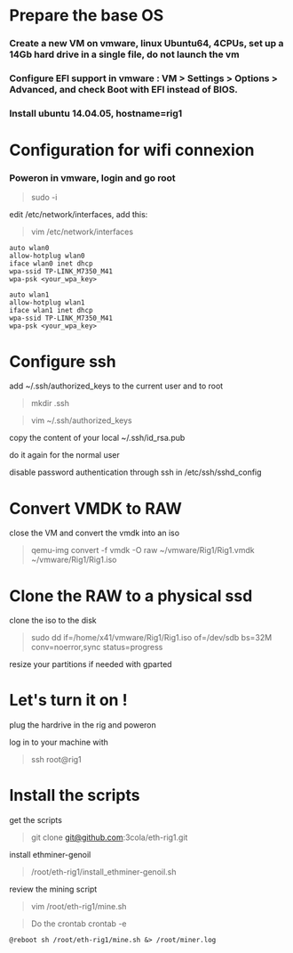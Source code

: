 # Prepare the base OS

### Create a new VM on vmware, linux Ubuntu64, 4CPUs, set up a 14Gb hard drive in a single file, do not launch the vm

### Configure EFI support in vmware : VM > Settings > Options > Advanced, and check Boot with EFI instead of BIOS.

### Install ubuntu 14.04.05, hostname=rig1 

# Configuration for wifi connexion

### Poweron in vmware, login and go root

> sudo -i

edit /etc/network/interfaces, add this:
> vim /etc/network/interfaces

```
auto wlan0
allow-hotplug wlan0
iface wlan0 inet dhcp
wpa-ssid TP-LINK_M7350_M41
wpa-psk <your_wpa_key>
```

```
auto wlan1
allow-hotplug wlan1
iface wlan1 inet dhcp
wpa-ssid TP-LINK_M7350_M41
wpa-psk <your_wpa_key>
```

# Configure ssh

add ~/.ssh/authorized_keys to the current user and to root
> mkdir .ssh

> vim ~/.ssh/authorized_keys 

copy the content of your local ~/.ssh/id_rsa.pub

do it again for the normal user

disable password authentication through ssh in /etc/ssh/sshd_config 

# Convert VMDK to RAW

close the VM and convert the vmdk into an iso
> qemu-img convert -f vmdk -O raw ~/vmware/Rig1/Rig1.vmdk ~/vmware/Rig1/Rig1.iso 

# Clone the RAW to a physical ssd

clone the iso to the disk
> sudo dd if=/home/x41/vmware/Rig1/Rig1.iso of=/dev/sdb bs=32M conv=noerror,sync status=progress

resize your partitions if needed with gparted

# Let's turn it on !

plug the hardrive in the rig and poweron

log in to your machine with 
> ssh root@rig1

# Install the scripts

get the scripts
> git clone git@github.com:3cola/eth-rig1.git

install ethminer-genoil
> /root/eth-rig1/install_ethminer-genoil.sh

review the mining script
> vim /root/eth-rig1/mine.sh

> Do the crontab
> crontab -e
```
@reboot sh /root/eth-rig1/mine.sh &> /root/miner.log
```

